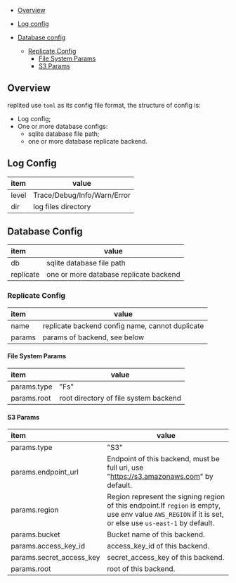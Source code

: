 <!-- MarkdownTOC autolink="true" -->
- [Overview](#overview)
- [Log config](#log-config)
- [Database config](#database-config)
	- [Replicate Config](#replicate-config)
		- [File System Params](#file-system-params) 
		- [S3 Params](#s3-params)
  
  <!-- /MarkdownTOC -->

## Overview

replited use `toml` as its config file format, the structure of config is:

* Log config;
* One or more database configs:
  * sqlite database file path;
  * one or more database replicate backend.
  

## Log Config

| item  |  value    |
| :---- | ---- |
| level |  Trace/Debug/Info/Warn/Error    |
| dir   |  log files directory    |

## Database Config
| item  |  value    |
| :---- | ---- |
| db | sqlite database file path |
| replicate | one or more database replicate backend |

### Replicate Config
| item  |  value    |
| :---- | ---- |
| name | replicate backend config name, cannot duplicate |
| params | params of backend, see below |

#### File System Params
| item  |  value    |
| :---- | ---- |
| params.type | "Fs" |
| params.root | root directory of file system backend |

#### S3 Params
| item  |  value    |
| :---- | ---- |
| params.type | "S3" |
| params.endpoint_url | Endpoint of this backend, must be full uri, use "https://s3.amazonaws.com" by default. |
| params.region | Region represent the signing region of this endpoint.If `region` is empty, use env value `AWS_REGION` if it is set, or else use `us-east-1` by default. |
| params.bucket | Bucket name of this backend. |
| params.access_key_id | access_key_id of this backend. |
| params.secret_access_key | secret_access_key of this backend. |
| params.root | root of this backend. |